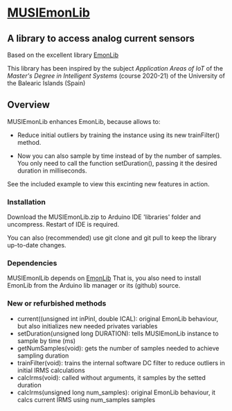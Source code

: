 # [MUSIEmonLib](https://github.com/llbernat/MUSIEmonLib.git)

## A library to access analog current sensors

Based on the excellent library 
[EmonLib](https://github.com/openenergymonitor/EmonLib.git)

This library has been inspired by the subject 
_Application Areas of IoT_ of the 
_Master's Degree in Intelligent Systems_ (course 2020-21) of the 
University of the Balearic Islands (Spain)

## Overview

MUSIEmonLib enhances EmonLib, because allows to: 

* Reduce initial outliers by training the instance 
using its new trainFilter() method.

* Now you can also sample by time instead of by the number of samples. 
You only need to call the function setDuration(), 
passing it the desired duration in milliseconds.

See the included example to view this excinting new features in action.

### Installation

Download the MUSIEmonLib.zip to Arduino IDE 'libraries' folder and uncompress. 
Restart of IDE is required.

You can also (recommended) use git clone and git pull 
to keep the library up-to-date changes.

### Dependencies

MUSIEmonlLib depends on [EmonLib](https://github.com/openenergymonitor/EmonLib.git)
That is, you also need to install EmonLib from the Arduino lib manager or 
its (github) source.

### New or refurbished methods

* current((unsigned int inPinI, double ICAL): original EmonLib behaviour, but also initializes new needed privates variables
* setDuration(unsigned long DURATION): tells MUSIEmonLib instance to sample by time (ms)
* getNumSamples(void): gets the number of samples needed to achieve sampling duration
* trainFilter(void): trains the internal software DC filter to reduce outliers in initial IRMS calculations
* calcIrms(void): called without arguments, it samples by the setted duration
* calcIrms(unsigned long num_samples): original EmonLib behaviour, it calcs current IRMS using num_samples samples

